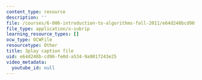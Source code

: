```yaml
---
content_type: resource
description: ''
file: /courses/6-006-introduction-to-algorithms-fall-2011/e64d248bcd96fe0da5349a9017243e25_B7hVxCmfPtM.srt
file_type: application/x-subrip
learning_resource_types: []
ocw_type: OCWFile
resourcetype: Other
title: 3play caption file
uid: e64d248b-cd96-fe0d-a534-9a9017243e25
video_metadata:
  youtube_id: null
---
```

